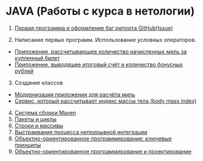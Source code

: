 # JAVA (Работы с курса в нетологии)

1. [Первая программа и оформление баг репорта GitHub(Issue)](https://github.com/VladikKat/1.The-first-program-in-Java.-Making-a-bug-report-on-GitHub-Issue-)
   
2. Написание первых программ. Использование условных операторов.
- [Приложение, рассчитывающее количество начисленных миль за купленный билет](https://github.com/VladikKat/Bonusi_bilet_NA_samolet/tree/main)
- [Приложение, выводящее итоговый счёт и количество бонусных рублей](https://github.com/VladikKat/Bonusi_za-oplaty-svazi/tree/main)
3. Создание классов
  - [Модернизация приложения для расчёта миль](https://github.com/VladikKat/Bonus-Miles-Service/tree/main)
  - [Cервис, который рассчитывает индекс массы тела (body mass index)](https://github.com/VladikKat/BMI/tree/main)
4.  [Система сборки Maven](https://github.com/VladikKat/BonusService_mvn/tree/main)
5.  [Пакеты и циклы](https://github.com/VladikKat/Rest_Monate22/tree/main)
6.  [Строки и массивы](https://github.com/VladikKat/Staistics/tree/main)
7.  [Выстраивание процесса непрерывной интеграции](https://github.com/VladikKat/Percents100-/tree/main)
8.  [Объектно-ориентированное программирование: ключевые принципы](https://github.com/VladikKat/Post/tree/main)
9.  [Объектно-ориентированное программирование и проектирование](https://github.com/VladikKat/Radio1/tree/main#%D0%B4%D0%BE%D0%BC%D0%B0%D1%88%D0%BD%D0%B5%D0%B5-%D0%B7%D0%B0%D0%B4%D0%B0%D0%BD%D0%B8%D0%B5-%D0%BA-%D0%B7%D0%B0%D0%BD%D1%8F%D1%82%D0%B8%D1%8E-%D0%BE%D0%B1%D1%8A%D0%B5%D0%BA%D1%82%D0%BD%D0%BE-%D0%BE%D1%80%D0%B8%D0%B5%D0%BD%D1%82%D0%B8%D1%80%D0%BE%D0%B2%D0%B0%D0%BD%D0%BD%D0%BE%D0%B5-%D0%BF%D1%80%D0%BE%D0%B3%D1%80%D0%B0%D0%BC%D0%BC%D0%B8%D1%80%D0%BE%D0%B2%D0%B0%D0%BD%D0%B8%D0%B5-%D0%B8-%D0%BF%D1%80%D0%BE%D0%B5%D0%BA%D1%82%D0%B8%D1%80%D0%BE%D0%B2%D0%B0%D0%BD%D0%B8%D0%B5)
